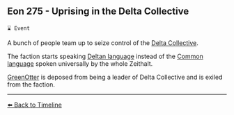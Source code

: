 ## Eon 275 - Uprising in the Delta Collective

`⌛ Event`

A bunch of people team up to seize control of the [Delta Collective](https://zeithalt.github.io/r/delta_collective.html).

The faction starts speaking [Deltan language](https://zeithalt.github.io/r/deltan_language.html) instead of the [Common language](https://zeithalt.github.io/r/common_language.html) spoken universally by the whole Zeithalt. 

[GreenOtter](https://zeithalt.github.io/r/greenotter.html) is deposed from being a leader of Delta Collective and is exiled from the faction.


----------
[⬅️ Back to Timeline](https://zeithalt.github.io/t/#eon0275)